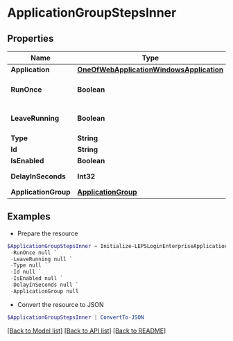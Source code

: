 # ApplicationGroupStepsInner
## Properties

Name | Type | Description | Notes
------------ | ------------- | ------------- | -------------
**Application** | [**OneOfWebApplicationWindowsApplication**](OneOfWebApplicationWindowsApplication.md) | Application | [optional] 
**RunOnce** | **Boolean** | Run the application only once | [optional] 
**LeaveRunning** | **Boolean** | Do not close the application | [optional] 
**Type** | **String** |  | 
**Id** | **String** | Step id | [optional] 
**IsEnabled** | **Boolean** | Enable step | [optional] 
**DelayInSeconds** | **Int32** | Delay in seconds | [optional] 
**ApplicationGroup** | [**ApplicationGroup**](ApplicationGroup.md) |  | [optional] 

## Examples

- Prepare the resource
```powershell
$ApplicationGroupStepsInner = Initialize-LEPSLoginEnterpriseApplicationGroupStepsInner  -Application null `
 -RunOnce null `
 -LeaveRunning null `
 -Type null `
 -Id null `
 -IsEnabled null `
 -DelayInSeconds null `
 -ApplicationGroup null
```

- Convert the resource to JSON
```powershell
$ApplicationGroupStepsInner | ConvertTo-JSON
```

[[Back to Model list]](../README.md#documentation-for-models) [[Back to API list]](../README.md#documentation-for-api-endpoints) [[Back to README]](../README.md)

